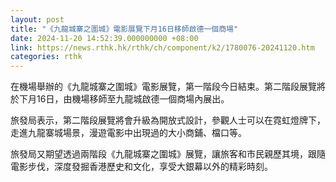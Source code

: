```yaml
---
layout: post
title: "《九龍城寨之圍城》電影展覽下月16日移師啟德一個商場"
date: 2024-11-20 14:52:39.000000000 +08:00
link: https://news.rthk.hk/rthk/ch/component/k2/1780076-20241120.htm
categories: rthk
---
```


在機場舉辦的《九龍城寨之圍城》電影展覽，第一階段今日結束。第二階段展覽將於下月16日，由機場移師至九龍城啟德一個商場內展出。

旅發局表示，第二階段展覽將會升級為開放式設計，參觀人士可以在霓虹燈牌下，走進九龍寨城場景，漫遊電影中出現過的大小商鋪、檔口等。

旅發局又期望透過兩階段《九龍城寨之圍城》展覽，讓旅客和市民親歷其境，跟隨電影步伐，深度發掘香港歷史和文化，享受大銀幕以外的精彩時刻。
